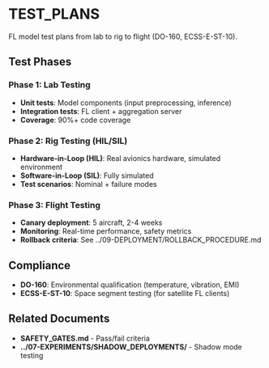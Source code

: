 # TEST_PLANS

FL model test plans from lab to rig to flight (DO-160, ECSS-E-ST-10).

## Test Phases

### Phase 1: Lab Testing

- **Unit tests**: Model components (input preprocessing, inference)
- **Integration tests**: FL client + aggregation server
- **Coverage**: 90%+ code coverage

### Phase 2: Rig Testing (HIL/SIL)

- **Hardware-in-Loop (HIL)**: Real avionics hardware, simulated environment
- **Software-in-Loop (SIL)**: Fully simulated
- **Test scenarios**: Nominal + failure modes

### Phase 3: Flight Testing

- **Canary deployment**: 5 aircraft, 2-4 weeks
- **Monitoring**: Real-time performance, safety metrics
- **Rollback criteria**: See ../09-DEPLOYMENT/ROLLBACK_PROCEDURE.md

## Compliance

- **DO-160**: Environmental qualification (temperature, vibration, EMI)
- **ECSS-E-ST-10**: Space segment testing (for satellite FL clients)

## Related Documents

- **SAFETY_GATES.md** - Pass/fail criteria
- **../07-EXPERIMENTS/SHADOW_DEPLOYMENTS/** - Shadow mode testing
